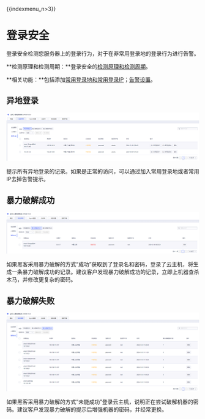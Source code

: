 {{indexmenu_n>3}}

# 登录安全

登录安全检测您服务器上的登录行为，对于在非常用登录地的登录行为进行告警。

**检测原理和检测周期：**登录安全的[检测原理和检测周期](/security/uhids/function/login)。

**相关功能：**包括添加[常用登录地和常用登录IP](/security/uhids/operation/whitelist)；[告警设置](/security/uhids/operation/alert)。

## 异地登录

![](/images/operation/events/异地登录.png)

提示所有异地登录的记录。如果是正常的访问，可以通过加入常用登录地或者常用IP去掉告警提示。

## 暴力破解成功

![](/images/operation/events/暴力破解成功.png)

如果黑客采用暴力破解的方式“成功”获取到了登录名和密码，登录了云主机，将生成一条暴力破解成功的记录。建议客户发现暴力破解成功的记录，立即上机器查杀木马，并修改更复杂的密码。

## 暴力破解失败

![](/images/operation/events/暴力破解失败.png)

如果黑客采用暴力破解的方式“未能成功”登录云主机，说明正在尝试破解机器的密码。建议客户发现暴力破解的提示后增强机器的密码，并经常更换。
